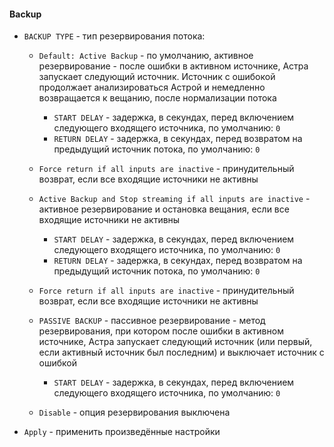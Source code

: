 #### Backup

- `BACKUP TYPE` - тип резервирования потока:

  - `Default: Active Backup` - по умолчанию, активное резервирование - после ошибки в активном источнике, Астра запускает следующий источник. Источник с ошибокой продолжает анализироваться Астрой и немедленно возвращается к вещанию, после нормализации потока
    - `START DELAY` - задержка, в секундах, перед включением следующего входящего источника, по умолчанию: `0`
    - `RETURN DELAY` - задержка, в секундах, перед возвратом на предыдущий источник потока, по умолчанию: `0`
  - `Force return if all inputs are inactive` - принудительный возврат, если все входящие источники не активны
  
  - `Active Backup and Stop streaming if all inputs are inactive` - активное резервирование и остановка вещания, если все входящие источники не активны
    - `START DELAY` - задержка, в секундах, перед включением следующего входящего источника, по умолчанию: `0`
    - `RETURN DELAY` - задержка, в секундах, перед возвратом на предыдущий источник потока, по умолчанию: `0`
  - `Force return if all inputs are inactive` - принудительный возврат, если все входящие источники не активны
  
  - `PASSIVE BACKUP` - пассивное резервирование - метод резервирования, при котором после ошибки в активном источнике, Астра запускает следующий источник (или первый, если активный источник был последним) и выключает источник c ошибкой
    - `START DELAY` - задержка, в секундах, перед включением следующего входящего источника, по умолчанию: `0`
    
  - `Disable` - опция резервирования выключена

- `Apply` - применить произведённые настройки
